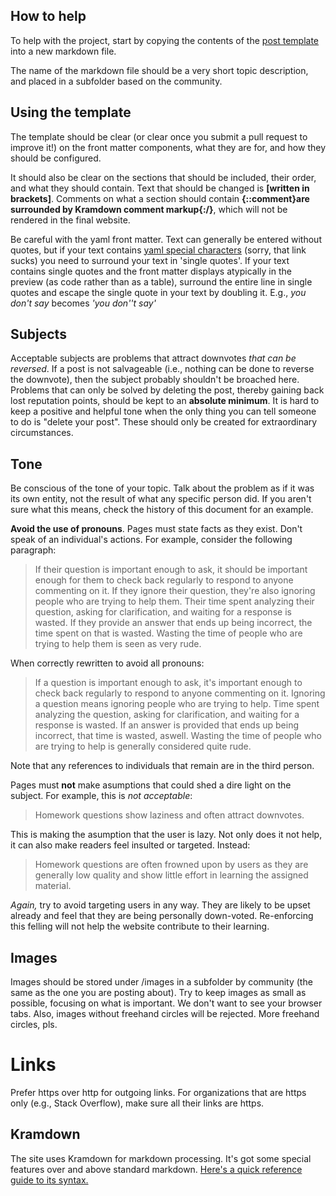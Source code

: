 ## How to help

To help with the project, start by copying the contents of the [post template](https://github.com/WillSullivan/idownvotedbecause/blob/master/PostTemplate) into a new markdown file.

The name of the markdown file should be a very short topic description, and placed in a subfolder based on the community.

## Using the template

The template should be clear (or clear once you submit a pull request to improve it!) on the front matter components, what they are for, and how they should be configured.

It should also be clear on the sections that should be included, their order, and what they should contain.  Text that should be changed is **[written in brackets]**. Comments on what a section should contain **{::comment}are surrounded by Kramdown comment markup{:/}**, which will not be rendered in the final website. 

Be careful with the yaml front matter. Text can generally be entered without quotes, but if your text contains [yaml special characters](http://yaml.org/spec/1.0/#id2559506) (sorry, that link sucks) you need to surround your text in 'single quotes'.  If your text contains single quotes and the front matter displays atypically in the preview (as code rather than as a table), surround the entire line in single quotes and escape the single quote in your text by doubling it.  E.g., *you don't say* becomes  *'you don''t say'*

## Subjects

Acceptable subjects are problems that attract downvotes *that can be reversed*.  If a post is not salvageable (i.e., nothing can be done to reverse the downvote), then the subject probably shouldn't be broached here.  Problems that can only be solved by deleting the post, thereby gaining back lost reputation points, should be kept to an **absolute minimum**.  It is hard to keep a positive and helpful tone when the only thing you can tell someone to do is "delete your post".  These should only be created for extraordinary circumstances.

## Tone

Be conscious of the tone of your topic. Talk about the problem as if it was its own entity, not the result of what any specific person did. If you aren't sure what this means, check the history of this document for an example. 

**Avoid the use of pronouns**. Pages must state facts as they exist. Don't speak of an individual's actions.  For example, consider the following paragraph:

>If their question is important enough to ask, it should be important enough for them to check back regularly to respond to anyone commenting on it. If they ignore their question, they're also ignoring people who are trying to help them. Their time spent analyzing their question, asking for clarification, and waiting for a response is wasted. If they provide an answer that ends up being incorrect, the time spent on that is wasted. Wasting the time of people who are trying to help them is seen as very rude.

When correctly rewritten to avoid all pronouns:

>If a question is important enough to ask, it's important enough to check back regularly to respond to anyone commenting on it. Ignoring a question means ignoring people who are trying to help. Time spent analyzing the question, asking for clarification, and waiting for a response is wasted. If an answer is provided that ends up being incorrect, that time is wasted, aswell. Wasting the time of people who are trying to help is generally considered quite rude.

Note that any references to individuals that remain are in the third person.

Pages must **not** make asumptions that could shed a dire light on the subject. For example, this is _not acceptable_:

> Homework questions show laziness and often attract downvotes.

This is making the asumption that the user is lazy. Not only does it not help, it can also make readers feel insulted or targeted. Instead:

> Homework questions are often frowned upon by users as they are generally low quality and show little effort in learning the assigned material.

_Again,_ try to avoid targeting users in any way. They are likely to be upset already and feel that they are being personally down-voted. Re-enforcing this felling will not help the website contribute to their learning.

## Images

Images should be stored under /images in a subfolder by community (the same as the one you are posting about). Try to keep images as small as possible, focusing on what is important. We don't want to see your browser tabs. Also, images without freehand circles will be rejected. More freehand circles, pls.

# Links

Prefer https over http for outgoing links. For organizations that are https only (e.g., Stack Overflow), make sure all their links are https.

## Kramdown
The site uses Kramdown for markdown processing. It's got some special features over and above standard markdown. [Here's a quick reference guide to its syntax.](https://kramdown.gettalong.org/quickref.html#html-elements-1)
